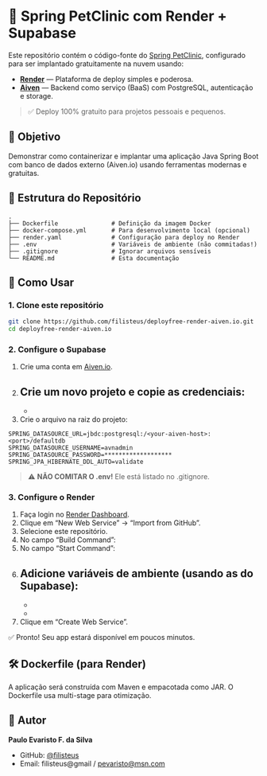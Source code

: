# 🐶 Spring PetClinic com Render + Supabase

Este repositório contém o código-fonte do [Spring PetClinic](https://github.com/spring-projects/spring-petclinic), configurado para ser implantado gratuitamente na nuvem usando:

- **[Render](https://render.com/)** — Plataforma de deploy simples e poderosa.
- **[Aiven](https://aiven.io/)** — Backend como serviço (BaaS) com PostgreSQL, autenticação e storage.

> ✅ Deploy 100% gratuito para projetos pessoais e pequenos.
## 🎯 Objetivo

Demonstrar como containerizar e implantar uma aplicação Java Spring Boot com banco de dados externo (Aiven.io) usando ferramentas modernas e gratuitas.

## 📁 Estrutura do Repositório

```
.
├── Dockerfile               # Definição da imagem Docker
├── docker-compose.yml       # Para desenvolvimento local (opcional)
├── render.yaml              # Configuração para deploy no Render
├── .env                     # Variáveis de ambiente (não commitadas!)
├── .gitignore               # Ignorar arquivos sensíveis
└── README.md                # Esta documentação
```

## 🚀 Como Usar

### 1. Clone este repositório

```bash
git clone https://github.com/filisteus/deployfree-render-aiven.io.git
cd deployfree-render-aiven.io
```

### 2. Configure o Supabase

1. Crie uma conta em [Aiven.io](https://console.aiven.io/).
2. Crie um novo projeto e copie as credenciais:
   - 
   - 
3. Crie o arquivo  na raiz do projeto:

```.env
SPRING_DATASOURCE_URL=jbdc:postgresql:/<your-aiven-host>:<port>/defaultdb
SPRING_DATASOURCE_USERNAME=avnadmin
SPRING_DATASOURCE_PASSWORD=*******************
SPRING_JPA_HIBERNATE_DDL_AUTO=validate
```

> ⚠️ **NÃO COMITAR O .env!** Ele está listado no .gitignore.

### 3. Configure o Render

1. Faça login no [Render Dashboard](https://dashboard.render.com/).
2. Clique em “New Web Service” → “Import from GitHub”.
3. Selecione este repositório.
4. No campo “Build Command”: 
5. No campo “Start Command”: 
6. Adicione variáveis de ambiente (usando as do Supabase):
   - 
   - 
   - 
7. Clique em “Create Web Service”.

✅ Pronto! Seu app estará disponível em poucos minutos.
## 🛠️ Dockerfile (para Render)

A aplicação será construída com Maven e empacotada como JAR. O Dockerfile usa multi-stage para otimização.

## 📌 Autor

**Paulo Evaristo F. da Silva**
- GitHub: [@filisteus](https://github.com/filisteus)
- Email: filisteus@gmail / pevaristo@msn.com

